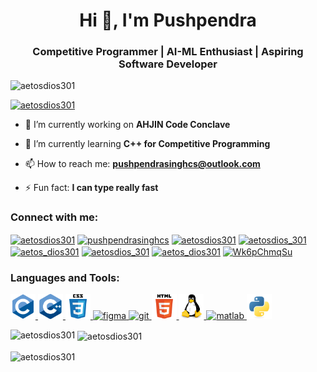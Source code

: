 <h1 align="center">Hi 👋, I'm Pushpendra</h1>
<h3 align="center">Competitive Programmer | AI-ML Enthusiast | Aspiring Software Developer</h3>

<p align="left"> <img src="https://komarev.com/ghpvc/?username=aetosdios301&label=Profile%20views&color=008efa&style=flat" alt="aetosdios301" /> </p>

<p align="left"> <a href="https://twitter.com/aetosdios301" target="blank"><img src="https://img.shields.io/twitter/follow/aetosdios301?logo=twitter&style=for-the-badge" alt="aetosdios301" /></a> </p>

- 🔭 I’m currently working on **AHJIN Code Conclave**

- 🌱 I’m currently learning **C++ for Competitive Programming**

- 📫 How to reach me: **pushpendrasinghcs@outlook.com**

- ⚡ Fun fact: **I can type really fast**

<h3 align="left">Connect with me:</h3>
<p align="left">
<a href="https://twitter.com/aetosdios301" target="blank"><img align="center" src="https://raw.githubusercontent.com/rahuldkjain/github-profile-readme-generator/master/src/images/icons/Social/twitter.svg" alt="aetosdios301" height="30" width="40" /></a>
<a href="https://linkedin.com/in/pushpendrasinghcs" target="blank"><img align="center" src="https://raw.githubusercontent.com/rahuldkjain/github-profile-readme-generator/master/src/images/icons/Social/linked-in-alt.svg" alt="pushpendrasinghcs" height="30" width="40" /></a>
<a href="https://kaggle.com/aetosdios301" target="blank"><img align="center" src="https://raw.githubusercontent.com/rahuldkjain/github-profile-readme-generator/master/src/images/icons/Social/kaggle.svg" alt="aetosdios301" height="30" width="40" /></a>
<a href="https://instagram.com/aetosdios_301" target="blank"><img align="center" src="https://raw.githubusercontent.com/rahuldkjain/github-profile-readme-generator/master/src/images/icons/Social/instagram.svg" alt="aetosdios_301" height="30" width="40" /></a>
<a href="https://www.codechef.com/users/aetos_dios301" target="blank"><img align="center" src="https://cdn.jsdelivr.net/npm/simple-icons@3.1.0/icons/codechef.svg" alt="aetos_dios301" height="30" width="40" /></a>
<a href="https://codeforces.com/profile/aetosdios_301" target="blank"><img align="center" src="https://raw.githubusercontent.com/rahuldkjain/github-profile-readme-generator/master/src/images/icons/Social/codeforces.svg" alt="aetosdios_301" height="30" width="40" /></a>
<a href="https://www.leetcode.com/aetos_dios301" target="blank"><img align="center" src="https://raw.githubusercontent.com/rahuldkjain/github-profile-readme-generator/master/src/images/icons/Social/leet-code.svg" alt="aetos_dios301" height="30" width="40" /></a>
<a href="https://discord.gg/Wk6pChmqSu" target="blank"><img align="center" src="https://raw.githubusercontent.com/rahuldkjain/github-profile-readme-generator/master/src/images/icons/Social/discord.svg" alt="Wk6pChmqSu" height="30" width="40" /></a>
</p>

<h3 align="left">Languages and Tools:</h3>
<p align="left"> <a href="https://www.cprogramming.com/" target="_blank" rel="noreferrer"> <img src="https://raw.githubusercontent.com/devicons/devicon/master/icons/c/c-original.svg" alt="c" width="40" height="40"/> </a> <a href="https://www.w3schools.com/cpp/" target="_blank" rel="noreferrer"> <img src="https://raw.githubusercontent.com/devicons/devicon/master/icons/cplusplus/cplusplus-original.svg" alt="cplusplus" width="40" height="40"/> </a> <a href="https://www.w3schools.com/css/" target="_blank" rel="noreferrer"> <img src="https://raw.githubusercontent.com/devicons/devicon/master/icons/css3/css3-original-wordmark.svg" alt="css3" width="40" height="40"/> </a> <a href="https://www.figma.com/" target="_blank" rel="noreferrer"> <img src="https://www.vectorlogo.zone/logos/figma/figma-icon.svg" alt="figma" width="40" height="40"/> </a> <a href="https://git-scm.com/" target="_blank" rel="noreferrer"> <img src="https://www.vectorlogo.zone/logos/git-scm/git-scm-icon.svg" alt="git" width="40" height="40"/> </a> <a href="https://www.w3.org/html/" target="_blank" rel="noreferrer"> <img src="https://raw.githubusercontent.com/devicons/devicon/master/icons/html5/html5-original-wordmark.svg" alt="html5" width="40" height="40"/> </a> <a href="https://www.linux.org/" target="_blank" rel="noreferrer"> <img src="https://raw.githubusercontent.com/devicons/devicon/master/icons/linux/linux-original.svg" alt="linux" width="40" height="40"/> </a> <a href="https://www.mathworks.com/" target="_blank" rel="noreferrer"> <img src="https://upload.wikimedia.org/wikipedia/commons/2/21/Matlab_Logo.png" alt="matlab" width="40" height="40"/> </a> <a href="https://www.python.org" target="_blank" rel="noreferrer"> <img src="https://raw.githubusercontent.com/devicons/devicon/master/icons/python/python-original.svg" alt="python" width="40" height="40"/> </a> </p>

<p><img align="left" src="https://github-readme-stats.vercel.app/api/top-langs?username=aetosdios301&show_icons=true&theme=highcontrast&locale=en&layout=compact" alt="aetosdios301" /></p>

<p>&nbsp;<img align="center" src="https://github-readme-stats.vercel.app/api?username=aetosdios301&show_icons=true&theme=highcontrast&locale=en" alt="aetosdios301" /></p>

<p><img align="center" src="https://github-readme-streak-stats.herokuapp.com/?user=aetosdios301&theme=highcontrast" alt="aetosdios301" /></p>
